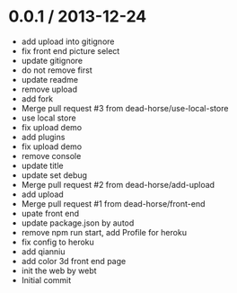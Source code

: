 
0.0.1 / 2013-12-24 
==================

  * add upload into gitignore
  * fix front end picture select
  * update gitignore
  * do not remove first
  * update readme
  * remove upload
  * add fork
  * Merge pull request #3 from dead-horse/use-local-store
  * use local store
  * fix upload demo
  * add plugins
  * fix upload demo
  * remove console
  * update title
  * update set debug
  * Merge pull request #2 from dead-horse/add-upload
  * add upload
  * Merge pull request #1 from dead-horse/front-end
  * upate front end
  * update package.json by autod
  * remove npm run start, add Profile for heroku
  * fix config to heroku
  * add qianniu
  * add color 3d front end page
  * init the web by webt
  * Initial commit
